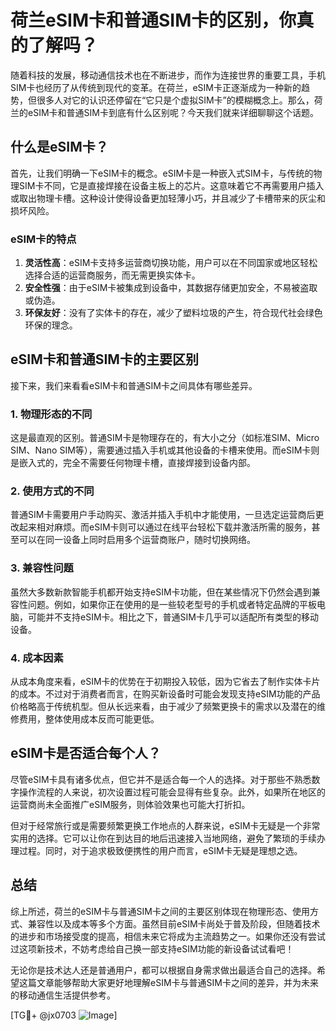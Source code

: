 # 荷兰eSIM卡和普通SIM卡的区别，你真的了解吗？

随着科技的发展，移动通信技术也在不断进步，而作为连接世界的重要工具，手机SIM卡也经历了从传统到现代的变革。在荷兰，eSIM卡正逐渐成为一种新的趋势，但很多人对它的认识还停留在“它只是个虚拟SIM卡”的模糊概念上。那么，荷兰的eSIM卡和普通SIM卡到底有什么区别呢？今天我们就来详细聊聊这个话题。

## 什么是eSIM卡？

首先，让我们明确一下eSIM卡的概念。eSIM卡是一种嵌入式SIM卡，与传统的物理SIM卡不同，它是直接焊接在设备主板上的芯片。这意味着它不再需要用户插入或取出物理卡槽。这种设计使得设备更加轻薄小巧，并且减少了卡槽带来的灰尘和损坏风险。

### eSIM卡的特点

1. **灵活性高**：eSIM卡支持多运营商切换功能，用户可以在不同国家或地区轻松选择合适的运营商服务，而无需更换实体卡。
2. **安全性强**：由于eSIM卡被集成到设备中，其数据存储更加安全，不易被盗取或伪造。
3. **环保友好**：没有了实体卡的存在，减少了塑料垃圾的产生，符合现代社会绿色环保的理念。

## eSIM卡和普通SIM卡的主要区别

接下来，我们来看看eSIM卡和普通SIM卡之间具体有哪些差异。

### 1. 物理形态的不同

这是最直观的区别。普通SIM卡是物理存在的，有大小之分（如标准SIM、Micro SIM、Nano SIM等），需要通过插入手机或其他设备的卡槽来使用。而eSIM卡则是嵌入式的，完全不需要任何物理卡槽，直接焊接到设备内部。

### 2. 使用方式的不同

普通SIM卡需要用户手动购买、激活并插入手机中才能使用，一旦选定运营商后更改起来相对麻烦。而eSIM卡则可以通过在线平台轻松下载并激活所需的服务，甚至可以在同一设备上同时启用多个运营商账户，随时切换网络。

### 3. 兼容性问题

虽然大多数新款智能手机都开始支持eSIM卡功能，但在某些情况下仍然会遇到兼容性问题。例如，如果你正在使用的是一些较老型号的手机或者特定品牌的平板电脑，可能并不支持eSIM卡。相比之下，普通SIM卡几乎可以适配所有类型的移动设备。

### 4. 成本因素

从成本角度来看，eSIM卡的优势在于初期投入较低，因为它省去了制作实体卡片的成本。不过对于消费者而言，在购买新设备时可能会发现支持eSIM功能的产品价格略高于传统机型。但从长远来看，由于减少了频繁更换卡的需求以及潜在的维修费用，整体使用成本反而可能更低。

## eSIM卡是否适合每个人？

尽管eSIM卡具有诸多优点，但它并不是适合每一个人的选择。对于那些不熟悉数字操作流程的人来说，初次设置过程可能会显得有些复杂。此外，如果所在地区的运营商尚未全面推广eSIM服务，则体验效果也可能大打折扣。

但对于经常旅行或是需要频繁更换工作地点的人群来说，eSIM卡无疑是一个非常实用的选择。它可以让你在到达目的地后迅速接入当地网络，避免了繁琐的手续办理过程。同时，对于追求极致便携性的用户而言，eSIM卡无疑是理想之选。

## 总结

综上所述，荷兰的eSIM卡与普通SIM卡之间的主要区别体现在物理形态、使用方式、兼容性以及成本等多个方面。虽然目前eSIM卡尚处于普及阶段，但随着技术的进步和市场接受度的提高，相信未来它将成为主流趋势之一。如果你还没有尝试过这项新技术，不妨考虑给自己换一部支持eSIM功能的新设备试试看吧！

无论你是技术达人还是普通用户，都可以根据自身需求做出最适合自己的选择。希望这篇文章能够帮助大家更好地理解eSIM卡与普通SIM卡之间的差异，并为未来的移动通信生活提供参考。

[TG💪+ @jx0703 ![Image](https://github.com/user-attachments/assets/dbca1d08-cadb-493c-b0ec-ad6f7a83f270)]